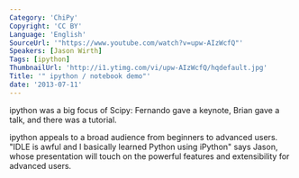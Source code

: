 ```yaml
---
Category: 'ChiPy'
Copyright: 'CC BY'
Language: 'English'
SourceUrl: '"https://www.youtube.com/watch?v=upw-AIzWcfQ"'
Speakers: [Jason Wirth]
Tags: [ipython]
ThumbnailUrl: 'http://i1.ytimg.com/vi/upw-AIzWcfQ/hqdefault.jpg'
Title: '" ipython / notebook demo"'
date: '2013-07-11'
---
```

ipython was a big focus of Scipy:  Fernando gave a keynote, Brian gave a talk, and there was a tutorial. 

 ipython appeals to a broad audience from beginners to advanced users. "IDLE is awful and I basically learned Python using iPython" says Jason, whose presentation will touch on the powerful features and extensibility for advanced users.